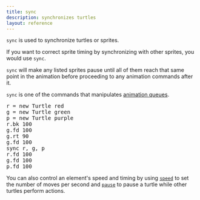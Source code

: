 ```yaml
---
title: sync
description: synchronizes turtles
layout: reference
---
```


`sync` is used to synchronize turtles or sprites. 

If you want to correct sprite timing by synchronizing with other sprites, you would use `sync`. 

`sync` will make any listed sprites pause until all of them reach that same point in the animation before proceeding to any animation commands after it. 

`sync` is one of the commands that manipulates [animation queues](animationqueues.html). 

<!--- annotations -->
<!--- turtle and hare race demo -->
<pre class="jumbo">
r = new Turtle red
g = new Turtle green
p = new Turtle purple
r.bk 100
g.fd 100
g.rt 90
g.fd 100
sync r, g, p
r.fd 100
g.fd 100
p.fd 100
</pre>

<!--- which ones shold be null? -->
<!--- demo - turtle and hare race -->
<script type="demo" height=240 width=240>
demo ->
  speed 1
  r = new Turtle red
  g = new Turtle green
  p = new Turtle purple
  r.bk 100
  g.fd 100
  g.rt 90
  g.fd 100
  sync r, g, p
  r.fd 100
  g.fd 100
  p.fd 100
</script>

You can also control an element's speed and timing by using [`speed`](speed.html) to set the number of moves per second and [`pause`](pause.html) to pause a turtle while other turtles perform actions. 
